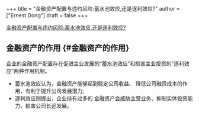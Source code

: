 +++
title = "金融资产配置与违约风险:蓄水池效应,还是逐利效应?"
author = ["Ernest Dong"]
draft = false
+++

[金融资产配置与违约风险:蓄水池效应,还是逐利效应?](/ox-hugo/金融资产配置与违约风险_蓄水池效应,还是逐利效应__邓路.pdf)


## 金融资产的作用 {#金融资产的作用}

企业的金融资产配置存在促进主业发展的“蓄水池效应”和损害主业投资的“逐利效应”两种作用机制。

-   蓄水池效应认为，金融资产能够起到稳定公司收益、 降低公司融资成本的作用，有利于提升公司发展潜力;
-   逐利效应则提出，企业持有过多的 金融资产会威胁主营业务、抑制实体投资能力，损害公司长远发展。